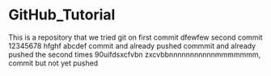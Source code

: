 # GitHub_Tutorial
This is a repository that we tried git on
first commit
dfewfew
second commit
12345678
hfghf
abcdef
commit and already pushed
commmit and already pushed the second times
90uifdsxcfvbn
zxcvbbnnnnnnnnnnnmmmmmmm,
commit but not yet pushed